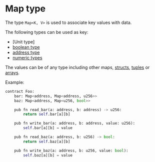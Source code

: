 # Map type

The type `Map<K, V>` is used to associate key values with data.

The following types can be used as key:

- [Unit type]
- [boolean type]
- [address type]
- [numeric types]

The values can be of any type including other maps, [structs], [tuples] or [arrays].

Example:

```python
contract Foo:
    bar: Map<address, Map<address, u256>>
    baz: Map<address, Map<u256, bool>>

    pub fn read_bar(a: address, b: address) -> u256:
        return self.bar[a][b]

    pub fn write_bar(a: address, b: address, value: u256):
        self.bar[a][b] = value

    pub fn read_baz(a: address, b: u256) -> bool:
        return self.baz[a][b]

    pub fn write_baz(a: address, b: u256, value: bool):
        self.baz[a][b] = value
```

[boolean type]: boolean_type.md
[address type]: address_type.md
[numeric types]: numeric_types.md
[structs]: structs.md
[tuples]: tuple_types.md
[arrays]: array_types.md


